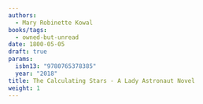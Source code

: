 ```yaml
---
authors:
  - Mary Robinette Kowal
books/tags:
  - owned-but-unread
date: 1800-05-05
draft: true
params:
  isbn13: "9780765378385"
  year: "2018"
title: The Calculating Stars - A Lady Astronaut Novel
weight: 1
---
```


<!--more-->
